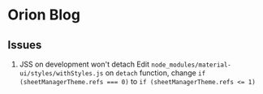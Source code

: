 # Orion Blog

## Issues
1. JSS on development won't detach
Edit `node_modules/material-ui/styles/withStyles.js`
on `detach` function, change `if (sheetManagerTheme.refs === 0)` to `if (sheetManagerTheme.refs <= 1)`
